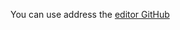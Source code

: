 
You can use address the [editor GitHub](https://mail-proxy04.beyondsoft.com/BYSAzure-Mail01/mail/jiapengtao.nsf?OpenDatabase) 
